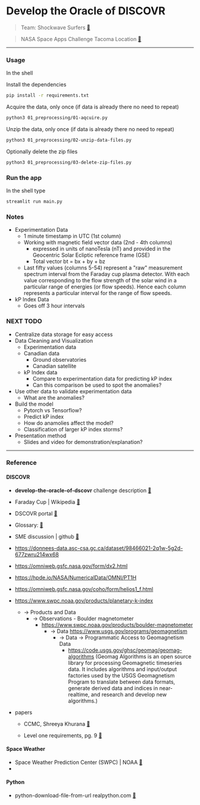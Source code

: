 # Develop the Oracle of DISCOVR

> Team: Shockwave Surfers [:link:](https://www.spaceappschallenge.org/2023/find-a-team/shockwave-surfers/)

> NASA Space Apps Challenge Tacoma Location [:link:](https://www.spaceappschallenge.org/2023/locations/tacoma-wa/)

----
### Usage

In the shell

Install the dependencies
```bash
pip install -r requirements.txt
```

Acquire the data, only once (if data is already there no need to repeat)
```bash
python3 01_preprocessing/01-aqcuire.py
```

Unzip the data, only once (if data is already there no need to repeat)
```bash
python3 01_preprocessing/02-unzip-data-files.py
```

Optionally delete the zip files
```bash
python3 01_preprocessing/03-delete-zip-files.py 
```

### Run the app

In the shell type
```bash
streamlit run main.py
```

### Notes
* Experimentation Data
  * 1 minute timestamp in UTC (1st column) 
  * Working with magnetic field vector data (2nd - 4th columns)
    * expressed in units of nanoTesla (nT) and provided in the Geocentric Solar Ecliptic reference frame (GSE)
    * Total vector bt = bx + by + bz
  * Last fifty values (columns 5-54) represent a "raw" measurement spectrum interval from the Faraday cup plasma detector. With each value corresponding to the flow strength of the solar wind in a particular range of energies (or flow speeds). Hence each column represents a particular interval for the range of flow speeds.
* kP Index Data
  * Goes off 3 hour intervals

### NEXT TODO
* Centralize data storage for easy access
* Data Cleaning and Visualization
  * Experimentation data
  * Canadian data
    * Ground observatories
    * Canadian satellite
  * kP Index data
    * Compare to experimentation data for predicting kP index
    * Can this comparison be used to spot the anomalies?
* Use other data to validate experimentation data
  * What are the anomalies?
* Build the model
  * Pytorch vs Tensorflow?
  * Predict kP index
  * How do anamolies affect the model?
  * Classification of larger kP index storms?
* Presentation method
  * Slides and video for demonstration/explanation?

----

### Reference

#### DISCOVR

* __develop-the-oracle-of-dscovr__  challenge description [:link:](https://www.spaceappschallenge.org/2023/challenges/develop-the-oracle-of-dscovr/)

* Faraday Cup | Wikipedia [:link:](https://en.wikipedia.org/wiki/Faraday_cup) 

* DSCOVR portal [:link:](https://www.ngdc.noaa.gov/dscovr/portal/#/#swi)
* Glossary: [:link:](https://nesdis-prod.s3.amazonaws.com/migrated/dscovr_glossary.pdf?_ga=2.40759142.51687696.1696295331-1439926062.1696295331)
* SME discussion | github [:link:](https://github.com/nasa/spaceapps/discussions/361)
* https://donnees-data.asc-csa.gc.ca/dataset/98466021-2q1w-5g2d-677zwru214wx68
* https://omniweb.gsfc.nasa.gov/form/dx2.html
* https://hpde.io/NASA/NumericalData/OMNI/PT1H
* https://omniweb.gsfc.nasa.gov/coho/form/helios1_f.html
* https://www.swpc.noaa.gov/products/planetary-k-index
  * -> Products and Data
    * -> Observations - Boulder magnetometer
      * https://www.swpc.noaa.gov/products/boulder-magnetometer
        * -> Data  https://www.usgs.gov/programs/geomagnetism
          * -> Data -> Programmatic Access to Geomagnetism Data
            *  https://code.usgs.gov/ghsc/geomag/geomag-algorithms  (Geomag Algorithms is an open source library for processing
Geomagnetic timeseries data. It includes algorithms and input/output factories
used by the USGS Geomagnetism Program to
translate between data formats,
generate derived data and indices in near-realtime,
and research and develop new algorithms.)
* papers

  - CCMC, Shreeya Khurana [:link:](https://ccmc.gsfc.nasa.gov/RoR_WWW/SWREDI/contest-presentations/2017/CCMCPaper_ShreeyaKhurana_Final.pdf)

  - Level one requirements, pg. 9 [:link:](https://www.space.commerce.gov/wp-content/uploads/DSCOVR-L1RD-Signed-NOAA-NASA-v1.1-Aug-15-2013-FINAL-2.pdf)
#### Space Weather

* Space Weather Prediction Center (SWPC) | NOAA [:link:](https://www.swpc.noaa.gov/)
* 

#### Python
* python-download-file-from-url  realpython.com [:link:](https://realpython.com/python-download-file-from-url/)
